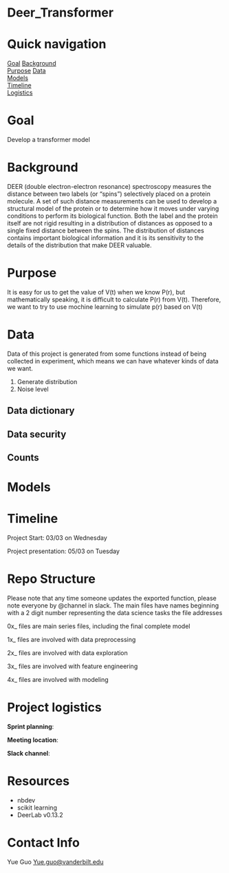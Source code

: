 # Deer_Transformer


# Quick navigation
[Goal](#goal) 
[Background](#background)  
[Purpose](#purpose)
[Data](#data)  
[Models](#models)  
[Timeline](#timeline)  
[Logistics](#project-logistics)  

# Goal
Develop a transformer model



# Background  
DEER (double electron-electron resonance) spectroscopy measures the distance between two labels (or “spins”) selectively placed on a protein molecule. A set of such distance measurements can be used to develop a structural model of the protein or to determine how it moves under varying conditions to perform its biological function. Both the label and the protein itself are not rigid resulting in a distribution of distances as opposed to a single fixed distance between the spins. The distribution of distances contains important biological information and it is its sensitivity to the details of the distribution that make DEER valuable.


# Purpose
It is easy for us to get the value of V(t) when we know P(r), but mathematically speaking, it is difficult to calculate P(r) from V(t). Therefore, we want to try to use mochine learning to simulate p(r) based on V(t)


# Data
Data of this project is generated from some functions instead of being collected in experiment, which means we can have whatever kinds of data we want. 

1. Generate distribution
2. Noise level

## Data dictionary


## Data security


## Counts


# Models



# Timeline
Project Start: 03/03 on Wednesday

Project presentation: 05/03 on Tuesday


# Repo Structure
Please note that any time someone updates the exported function, please note everyone by @channel in slack.
The main files have names beginning with a 2 digit number representing the data science tasks the file addresses

0x_ files are main series files, including the final complete model

1x_ files are involved with data preprocessing

2x_ files are involved with data exploration

3x_ files are involved with feature engineering

4x_ files are involved with modeling

# Project logistics

**Sprint planning**:  


**Meeting location**:  



**Slack channel**: 






# Resources

* nbdev
* scikit learning
* DeerLab v0.13.2

# Contact Info

Yue Guo  Yue.guo@vanderbilt.edu
